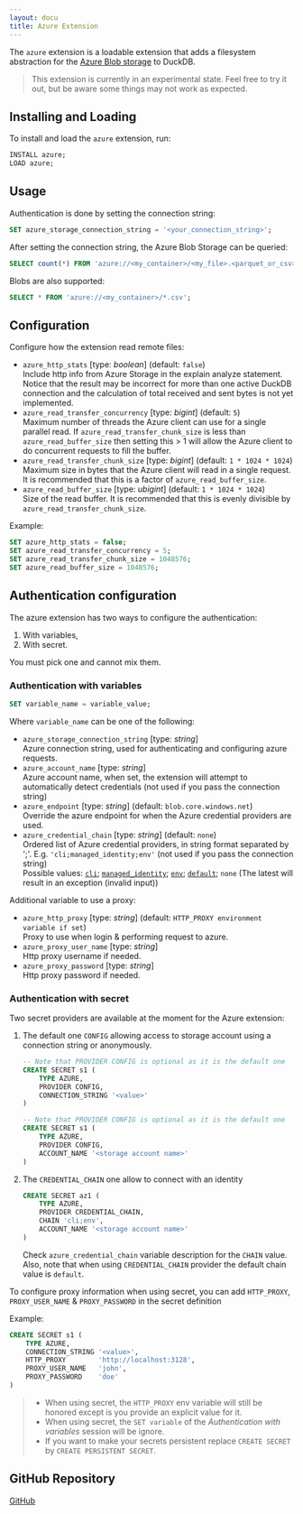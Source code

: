 ```yaml
---
layout: docu
title: Azure Extension
---
```


The `azure` extension is a loadable extension that adds a filesystem abstraction for the [Azure Blob storage](https://azure.microsoft.com/en-us/products/storage/blobs) to DuckDB.

> This extension is currently in an experimental state. Feel free to try it out, but be aware some things may not work as expected.

## Installing and Loading

To install and load the `azure` extension, run:

```sql
INSTALL azure;
LOAD azure;
```

## Usage

Authentication is done by setting the connection string:

```sql
SET azure_storage_connection_string = '<your_connection_string>';
```

After setting the connection string, the Azure Blob Storage can be queried:

```sql
SELECT count(*) FROM 'azure://<my_container>/<my_file>.<parquet_or_csv>';
```

Blobs are also supported:

```sql
SELECT * FROM 'azure://<my_container>/*.csv';
```

## Configuration

Configure how the extension read remote files:

* `azure_http_stats` [type: *boolean*] (default: `false`)  
  Include http info from Azure Storage in the explain analyze statement.  
  Notice that the result may be incorrect for more than one active DuckDB connection and the calculation of total received and sent bytes is not yet implemented.
* `azure_read_transfer_concurrency` [type: *bigint*] (default: `5`)  
  Maximum number of threads the Azure client can use for a single parallel read. If `azure_read_transfer_chunk_size` is less than `azure_read_buffer_size` then setting this > 1 will allow the Azure client to do concurrent requests to fill the buffer.
* `azure_read_transfer_chunk_size` [type: *bigint*] (default: `1 * 1024 * 1024`)  
  Maximum size in bytes that the Azure client will read in a single request. It is recommended that this is a factor of `azure_read_buffer_size`.
* `azure_read_buffer_size` [type: *ubigint*] (default: `1 * 1024 * 1024`)  
  Size of the read buffer. It is recommended that this is evenly divisible by `azure_read_transfer_chunk_size`.

Example:

```sql
SET azure_http_stats = false;
SET azure_read_transfer_concurrency = 5;
SET azure_read_transfer_chunk_size = 1048576;
SET azure_read_buffer_size = 1048576;
```

## Authentication configuration

The azure extension has two ways to configure the authentication:

1. With variables,
2. With secret.

You must pick one and cannot mix them.

### Authentication with variables

```sql
SET variable_name = variable_value;
```

Where `variable_name` can be one of the following:

* `azure_storage_connection_string` [type: *string*]  
  Azure connection string, used for authenticating and configuring azure requests.
* `azure_account_name` [type: *string*]  
  Azure account name, when set, the extension will attempt to automatically detect credentials (not used if you pass the connection string)
* `azure_endpoint` [type: *string*] (default: `blob.core.windows.net`)  
  Override the azure endpoint for when the Azure credential providers are used.
* `azure_credential_chain` [type: *string*] (default: `none`)  
  Ordered list of Azure credential providers, in string format separated by ';'. E.g. `'cli;managed_identity;env'` (not used if you pass the connection string)  
  Possible values:
  [`cli`](https://learn.microsoft.com/en-us/cli/azure/authenticate-azure-cli);
  [`managed_identity`](https://learn.microsoft.com/en-us/entra/identity/managed-identities-azure-resources/overview);
  [`env`](https://github.com/Azure/azure-sdk-for-cpp/blob/azure-identity_1.6.0/sdk/identity/azure-identity/README.md#environment-variables);
  [`default`](https://github.com/Azure/azure-sdk-for-cpp/blob/azure-identity_1.6.0/sdk/identity/azure-identity/README.md#defaultazurecredential);
  `none` (The latest will result in an exception (invalid input))

Additional variable to use a proxy:

* `azure_http_proxy` [type: *string*] (default: `HTTP_PROXY environment variable if set`)  
  Proxy to use when login & performing request to azure.
* `azure_proxy_user_name` [type: *string*]  
  Http proxy username if needed.
* `azure_proxy_password` [type: *string*]  
  Http proxy password if needed.

### Authentication with secret

Two secret providers are available at the moment for the Azure extension:

1. The default one `CONFIG` allowing access to storage account using a connection string or anonymously.
   ```sql
   -- Note that PROVIDER CONFIG is optional as it is the default one
   CREATE SECRET s1 (
       TYPE AZURE,
       PROVIDER CONFIG,
       CONNECTION_STRING '<value>'
   )
   ```
   ```sql
   -- Note that PROVIDER CONFIG is optional as it is the default one
   CREATE SECRET s1 (
       TYPE AZURE,
       PROVIDER CONFIG,
       ACCOUNT_NAME '<storage account name>'
   )
   ```
2. The `CREDENTIAL_CHAIN` one allow to connect with an identity
   ```sql
   CREATE SECRET az1 (
       TYPE AZURE,
       PROVIDER CREDENTIAL_CHAIN,
       CHAIN 'cli;env',
       ACCOUNT_NAME '<storage account name>'
   )
   ```
   Check `azure_credential_chain` variable description for the `CHAIN` value. Also, note that when using `CREDENTIAL_CHAIN` provider the default chain value is `default`.

To configure proxy information when using secret, you can add `HTTP_PROXY`, `PROXY_USER_NAME` & `PROXY_PASSWORD` in the secret definition 

Example:

```sql
CREATE SECRET s1 (
    TYPE AZURE,
    CONNECTION_STRING '<value>',
    HTTP_PROXY        'http://localhost:3128',
    PROXY_USER_NAME   'john',
    PROXY_PASSWORD    'doe'
)
```

> * When using secret, the `HTTP_PROXY` env variable will still be honored except is you provide an explicit value for it.
> * When using secret, the `SET variable` of the *Authentication with variables* session will be ignore.
> * If you want to make your secrets persistent replace `CREATE SECRET` by `CREATE PERSISTENT SECRET`.

## GitHub Repository

[<span class="github">GitHub</span>](https://github.com/duckdb/duckdb_azure)
